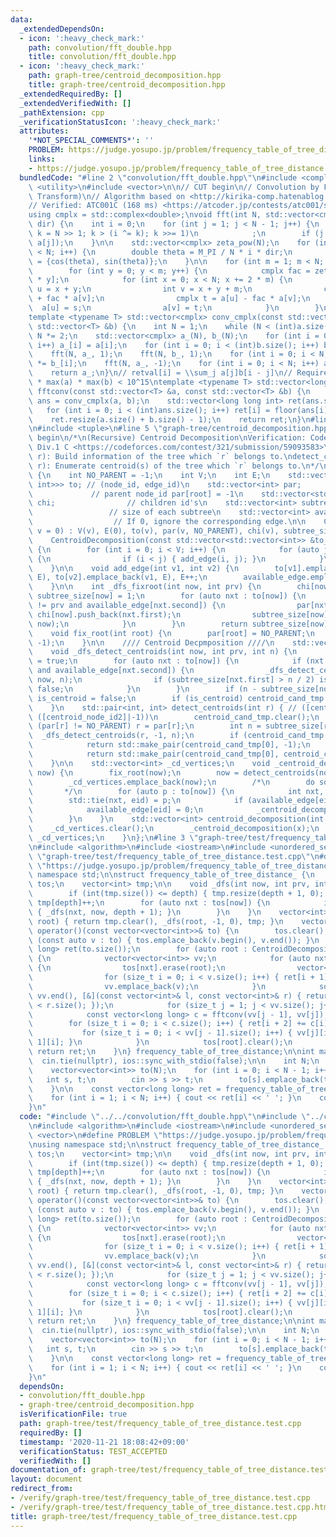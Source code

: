 ```yaml
---
data:
  _extendedDependsOn:
  - icon: ':heavy_check_mark:'
    path: convolution/fft_double.hpp
    title: convolution/fft_double.hpp
  - icon: ':heavy_check_mark:'
    path: graph-tree/centroid_decomposition.hpp
    title: graph-tree/centroid_decomposition.hpp
  _extendedRequiredBy: []
  _extendedVerifiedWith: []
  _pathExtension: cpp
  _verificationStatusIcon: ':heavy_check_mark:'
  attributes:
    '*NOT_SPECIAL_COMMENTS*': ''
    PROBLEM: https://judge.yosupo.jp/problem/frequency_table_of_tree_distance
    links:
    - https://judge.yosupo.jp/problem/frequency_table_of_tree_distance
  bundledCode: "#line 2 \"convolution/fft_double.hpp\"\n#include <complex>\n#include\
    \ <utility>\n#include <vector>\n\n// CUT begin\n// Convolution by FFT (Fast Fourier\
    \ Transform)\n// Algorithm based on <http://kirika-comp.hatenablog.com/entry/2018/03/12/210446>\n\
    // Verified: ATC001C (168 ms) <https://atcoder.jp/contests/atc001/submissions/9243440>\n\
    using cmplx = std::complex<double>;\nvoid fft(int N, std::vector<cmplx> &a, double\
    \ dir) {\n    int i = 0;\n    for (int j = 1; j < N - 1; j++) {\n        for (int\
    \ k = N >> 1; k > (i ^= k); k >>= 1)\n            ;\n        if (j < i) std::swap(a[i],\
    \ a[j]);\n    }\n\n    std::vector<cmplx> zeta_pow(N);\n    for (int i = 0; i\
    \ < N; i++) {\n        double theta = M_PI / N * i * dir;\n        zeta_pow[i]\
    \ = {cos(theta), sin(theta)};\n    }\n\n    for (int m = 1; m < N; m *= 2) {\n\
    \        for (int y = 0; y < m; y++) {\n            cmplx fac = zeta_pow[N / m\
    \ * y];\n            for (int x = 0; x < N; x += 2 * m) {\n                int\
    \ u = x + y;\n                int v = x + y + m;\n                cmplx s = a[u]\
    \ + fac * a[v];\n                cmplx t = a[u] - fac * a[v];\n              \
    \  a[u] = s;\n                a[v] = t;\n            }\n        }\n    }\n}\n\
    template <typename T> std::vector<cmplx> conv_cmplx(const std::vector<T> &a, const\
    \ std::vector<T> &b) {\n    int N = 1;\n    while (N < (int)a.size() + (int)b.size())\
    \ N *= 2;\n    std::vector<cmplx> a_(N), b_(N);\n    for (int i = 0; i < (int)a.size();\
    \ i++) a_[i] = a[i];\n    for (int i = 0; i < (int)b.size(); i++) b_[i] = b[i];\n\
    \    fft(N, a_, 1);\n    fft(N, b_, 1);\n    for (int i = 0; i < N; i++) a_[i]\
    \ *= b_[i];\n    fft(N, a_, -1);\n    for (int i = 0; i < N; i++) a_[i] /= N;\n\
    \    return a_;\n}\n// retval[i] = \\sum_j a[j]b[i - j]\n// Requirement: length\
    \ * max(a) * max(b) < 10^15\ntemplate <typename T> std::vector<long long int>\
    \ fftconv(const std::vector<T> &a, const std::vector<T> &b) {\n    std::vector<cmplx>\
    \ ans = conv_cmplx(a, b);\n    std::vector<long long int> ret(ans.size());\n \
    \   for (int i = 0; i < (int)ans.size(); i++) ret[i] = floor(ans[i].real() + 0.5);\n\
    \    ret.resize(a.size() + b.size() - 1);\n    return ret;\n}\n#line 2 \"graph-tree/centroid_decomposition.hpp\"\
    \n#include <tuple>\n#line 5 \"graph-tree/centroid_decomposition.hpp\"\n\n// CUT\
    \ begin\n/*\n(Recursive) Centroid Decomposition\nVerification: Codeforces #190\
    \ Div.1 C <https://codeforces.com/contest/321/submission/59093583>\n\nfix_root(int\
    \ r): Build information of the tree which `r` belongs to.\ndetect_centroid(int\
    \ r): Enumerate centroid(s) of the tree which `r` belongs to.\n*/\nstruct CentroidDecomposition\
    \ {\n    int NO_PARENT = -1;\n    int V;\n    int E;\n    std::vector<std::vector<std::pair<int,\
    \ int>>> to; // (node_id, edge_id)\n    std::vector<int> par;                \
    \             // parent node_id par[root] = -1\n    std::vector<std::vector<int>>\
    \ chi;                // children id's\n    std::vector<int> subtree_size;   \
    \                 // size of each subtree\n    std::vector<int> available_edge;\
    \                  // If 0, ignore the corresponding edge.\n\n    CentroidDecomposition(int\
    \ v = 0) : V(v), E(0), to(v), par(v, NO_PARENT), chi(v), subtree_size(v) {}\n\
    \    CentroidDecomposition(const std::vector<std::vector<int>> &to_) : CentroidDecomposition(to_.size())\
    \ {\n        for (int i = 0; i < V; i++) {\n            for (auto j : to_[i])\
    \ {\n                if (i < j) { add_edge(i, j); }\n            }\n        }\n\
    \    }\n\n    void add_edge(int v1, int v2) {\n        to[v1].emplace_back(v2,\
    \ E), to[v2].emplace_back(v1, E), E++;\n        available_edge.emplace_back(1);\n\
    \    }\n\n    int _dfs_fixroot(int now, int prv) {\n        chi[now].clear(),\
    \ subtree_size[now] = 1;\n        for (auto nxt : to[now]) {\n            if (nxt.first\
    \ != prv and available_edge[nxt.second]) {\n                par[nxt.first] = now,\
    \ chi[now].push_back(nxt.first);\n                subtree_size[now] += _dfs_fixroot(nxt.first,\
    \ now);\n            }\n        }\n        return subtree_size[now];\n    }\n\n\
    \    void fix_root(int root) {\n        par[root] = NO_PARENT;\n        _dfs_fixroot(root,\
    \ -1);\n    }\n\n    //// Centroid Decpmposition ////\n    std::vector<int> centroid_cand_tmp;\n\
    \    void _dfs_detect_centroids(int now, int prv, int n) {\n        bool is_centroid\
    \ = true;\n        for (auto nxt : to[now]) {\n            if (nxt.first != prv\
    \ and available_edge[nxt.second]) {\n                _dfs_detect_centroids(nxt.first,\
    \ now, n);\n                if (subtree_size[nxt.first] > n / 2) is_centroid =\
    \ false;\n            }\n        }\n        if (n - subtree_size[now] > n / 2)\
    \ is_centroid = false;\n        if (is_centroid) centroid_cand_tmp.push_back(now);\n\
    \    }\n    std::pair<int, int> detect_centroids(int r) { // ([centroid_node_id1],\
    \ ([centroid_node_id2]|-1))\n        centroid_cand_tmp.clear();\n        while\
    \ (par[r] != NO_PARENT) r = par[r];\n        int n = subtree_size[r];\n      \
    \  _dfs_detect_centroids(r, -1, n);\n        if (centroid_cand_tmp.size() == 1)\n\
    \            return std::make_pair(centroid_cand_tmp[0], -1);\n        else\n\
    \            return std::make_pair(centroid_cand_tmp[0], centroid_cand_tmp[1]);\n\
    \    }\n\n    std::vector<int> _cd_vertices;\n    void _centroid_decomposition(int\
    \ now) {\n        fix_root(now);\n        now = detect_centroids(now).first;\n\
    \        _cd_vertices.emplace_back(now);\n        /*\n        do something\n \
    \       */\n        for (auto p : to[now]) {\n            int nxt, eid;\n    \
    \        std::tie(nxt, eid) = p;\n            if (available_edge[eid] == 0) continue;\n\
    \            available_edge[eid] = 0;\n            _centroid_decomposition(nxt);\n\
    \        }\n    }\n    std::vector<int> centroid_decomposition(int x) {\n    \
    \    _cd_vertices.clear();\n        _centroid_decomposition(x);\n        return\
    \ _cd_vertices;\n    }\n};\n#line 3 \"graph-tree/test/frequency_table_of_tree_distance.test.cpp\"\
    \n#include <algorithm>\n#include <iostream>\n#include <unordered_set>\n#line 7\
    \ \"graph-tree/test/frequency_table_of_tree_distance.test.cpp\"\n#define PROBLEM\
    \ \"https://judge.yosupo.jp/problem/frequency_table_of_tree_distance\"\nusing\
    \ namespace std;\n\nstruct frequency_table_of_tree_distance_ {\n    vector<unordered_set<int>>\
    \ tos;\n    vector<int> tmp;\n\n    void _dfs(int now, int prv, int depth) {\n\
    \        if (int(tmp.size()) <= depth) { tmp.resize(depth + 1, 0); }\n       \
    \ tmp[depth]++;\n        for (auto nxt : tos[now]) {\n            if (nxt != prv)\
    \ { _dfs(nxt, now, depth + 1); }\n        }\n    }\n    vector<int> cnt_dfs(int\
    \ root) { return tmp.clear(), _dfs(root, -1, 0), tmp; }\n    vector<long long>\
    \ operator()(const vector<vector<int>>& to) {\n        tos.clear();\n        for\
    \ (const auto v : to) { tos.emplace_back(v.begin(), v.end()); }\n        vector<long\
    \ long> ret(to.size());\n        for (auto root : CentroidDecomposition(to).centroid_decomposition(0))\
    \ {\n            vector<vector<int>> vv;\n            for (auto nxt : tos[root])\
    \ {\n                tos[nxt].erase(root);\n                vector<int> v = cnt_dfs(nxt);\n\
    \                for (size_t i = 0; i < v.size(); i++) { ret[i + 1] += v[i]; }\n\
    \                vv.emplace_back(v);\n            }\n            sort(vv.begin(),\
    \ vv.end(), [&](const vector<int>& l, const vector<int>& r) { return l.size()\
    \ < r.size(); });\n            for (size_t j = 1; j < vv.size(); j++) {\n    \
    \            const vector<long long> c = fftconv(vv[j - 1], vv[j]);\n        \
    \        for (size_t i = 0; i < c.size(); i++) { ret[i + 2] += c[i]; }\n     \
    \           for (size_t i = 0; i < vv[j - 1].size(); i++) { vv[j][i] += vv[j -\
    \ 1][i]; }\n            }\n            tos[root].clear();\n        }\n       \
    \ return ret;\n    }\n} frequency_table_of_tree_distance;\n\nint main() {\n  \
    \  cin.tie(nullptr), ios::sync_with_stdio(false);\n\n    int N;\n    cin >> N;\n\
    \    vector<vector<int>> to(N);\n    for (int i = 0; i < N - 1; i++) {\n     \
    \   int s, t;\n        cin >> s >> t;\n        to[s].emplace_back(t), to[t].emplace_back(s);\n\
    \    }\n\n    const vector<long long> ret = frequency_table_of_tree_distance(to);\n\
    \    for (int i = 1; i < N; i++) { cout << ret[i] << ' '; }\n    cout << '\\n';\n\
    }\n"
  code: "#include \"../../convolution/fft_double.hpp\"\n#include \"../centroid_decomposition.hpp\"\
    \n#include <algorithm>\n#include <iostream>\n#include <unordered_set>\n#include\
    \ <vector>\n#define PROBLEM \"https://judge.yosupo.jp/problem/frequency_table_of_tree_distance\"\
    \nusing namespace std;\n\nstruct frequency_table_of_tree_distance_ {\n    vector<unordered_set<int>>\
    \ tos;\n    vector<int> tmp;\n\n    void _dfs(int now, int prv, int depth) {\n\
    \        if (int(tmp.size()) <= depth) { tmp.resize(depth + 1, 0); }\n       \
    \ tmp[depth]++;\n        for (auto nxt : tos[now]) {\n            if (nxt != prv)\
    \ { _dfs(nxt, now, depth + 1); }\n        }\n    }\n    vector<int> cnt_dfs(int\
    \ root) { return tmp.clear(), _dfs(root, -1, 0), tmp; }\n    vector<long long>\
    \ operator()(const vector<vector<int>>& to) {\n        tos.clear();\n        for\
    \ (const auto v : to) { tos.emplace_back(v.begin(), v.end()); }\n        vector<long\
    \ long> ret(to.size());\n        for (auto root : CentroidDecomposition(to).centroid_decomposition(0))\
    \ {\n            vector<vector<int>> vv;\n            for (auto nxt : tos[root])\
    \ {\n                tos[nxt].erase(root);\n                vector<int> v = cnt_dfs(nxt);\n\
    \                for (size_t i = 0; i < v.size(); i++) { ret[i + 1] += v[i]; }\n\
    \                vv.emplace_back(v);\n            }\n            sort(vv.begin(),\
    \ vv.end(), [&](const vector<int>& l, const vector<int>& r) { return l.size()\
    \ < r.size(); });\n            for (size_t j = 1; j < vv.size(); j++) {\n    \
    \            const vector<long long> c = fftconv(vv[j - 1], vv[j]);\n        \
    \        for (size_t i = 0; i < c.size(); i++) { ret[i + 2] += c[i]; }\n     \
    \           for (size_t i = 0; i < vv[j - 1].size(); i++) { vv[j][i] += vv[j -\
    \ 1][i]; }\n            }\n            tos[root].clear();\n        }\n       \
    \ return ret;\n    }\n} frequency_table_of_tree_distance;\n\nint main() {\n  \
    \  cin.tie(nullptr), ios::sync_with_stdio(false);\n\n    int N;\n    cin >> N;\n\
    \    vector<vector<int>> to(N);\n    for (int i = 0; i < N - 1; i++) {\n     \
    \   int s, t;\n        cin >> s >> t;\n        to[s].emplace_back(t), to[t].emplace_back(s);\n\
    \    }\n\n    const vector<long long> ret = frequency_table_of_tree_distance(to);\n\
    \    for (int i = 1; i < N; i++) { cout << ret[i] << ' '; }\n    cout << '\\n';\n\
    }\n"
  dependsOn:
  - convolution/fft_double.hpp
  - graph-tree/centroid_decomposition.hpp
  isVerificationFile: true
  path: graph-tree/test/frequency_table_of_tree_distance.test.cpp
  requiredBy: []
  timestamp: '2020-11-21 18:08:42+09:00'
  verificationStatus: TEST_ACCEPTED
  verifiedWith: []
documentation_of: graph-tree/test/frequency_table_of_tree_distance.test.cpp
layout: document
redirect_from:
- /verify/graph-tree/test/frequency_table_of_tree_distance.test.cpp
- /verify/graph-tree/test/frequency_table_of_tree_distance.test.cpp.html
title: graph-tree/test/frequency_table_of_tree_distance.test.cpp
---
```

